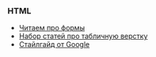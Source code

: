 ### HTML

* [Читаем про формы](https://webref.ru/course/html-content/forms)
* [Набор статей про табличную верстку](http://htmlbook.ru/content/tablichnaya-verstka)
* [Стайлгайд от Google](https://habrahabr.ru/post/143452/)



